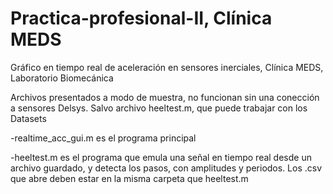 # Practica-profesional-II, Clínica MEDS
Gráfico en tiempo real de aceleración en sensores inerciales, Clínica MEDS, Laboratorio Biomecánica

Archivos presentados a modo de muestra, no funcionan sin una conección a sensores Delsys. Salvo archivo heeltest.m, que puede trabajar con los Datasets

-realtime_acc_gui.m es el programa principal

-heeltest.m es el programa que emula una señal en tiempo real desde un archivo guardado, y detecta los pasos, con amplitudes y periodos. 
Los .csv que abre deben estar en la misma carpeta que heeltest.m
